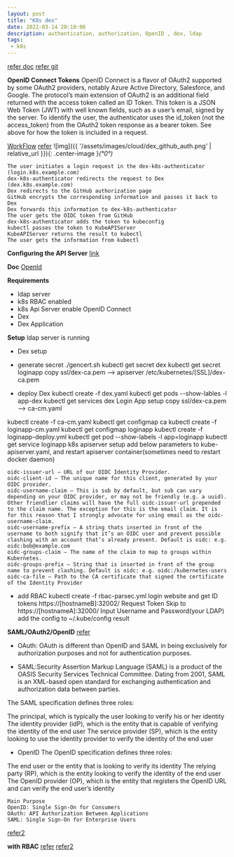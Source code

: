 ```yaml
---
layout: post
title: "K8s dex"
date: 2022-03-14 20:10:06
description: authentication, authorization, OpenID , dex, ldap
tags:
 - k8s
---
```


[refer doc](https://flywzj.com/blog/dex/)
[refer git](https://github.com/krishnapmv/k8s-ldap)

**OpenID Connect Tokens**
OpenID Connect is a flavor of OAuth2 supported by some OAuth2 providers, notably Azure Active Directory, Salesforce, and Google. The protocol’s main extension of OAuth2 is an additional field returned with the access token called an ID Token. This token is a JSON Web Token (JWT) with well known fields, such as a user’s email, signed by the server.
To identify the user, the authenticator uses the id_token (not the access_token) from the OAuth2 token response as a bearer token. See above for how the token is included in a request.

[WorkFlow](https://kubernetes.io/docs/reference/access-authn-authz/authentication/#openid-connect-tokens)
[refer](https://medium.com/preply-engineering/k8s-auth-a81f59d4dff6)
![img]({{ '/assets/images/cloud/dex_github_auth.png' | relative_url }}){: .center-image }*(°0°)*
```
The user initiates a login request in the dex-k8s-authenticator (login.k8s.example.com)
dex-k8s-authenticator redirects the request to Dex (dex.k8s.example.com)
Dex redirects to the GitHub authorization page
GitHub encrypts the corresponding information and passes it back to Dex
Dex forwards this information to dex-k8s-authenticator
The user gets the OIDC token from GitHub
dex-k8s-authenticator adds the token to kubeconfig
kubectl passes the token to KubeAPIServer
KubeAPIServer returns the result to kubectl
The user gets the information from kubectl
```


**Configuring the API Server**
[link](https://kubernetes.io/docs/reference/access-authn-authz/authentication/#configuring-the-api-server)

**Doc**
[OpenId](https://developer.okta.com/blog/2017/07/25/oidc-primer-part-1)

**Requirements**
- ldap server
- k8s RBAC enabled
- k8s Api Server enable OpenID Connect
- Dex
- Dex Application

**Setup**
ldap server is running

- Dex setup

- generate secret
./gencert.sh
kubectl get secret dex
kubectl get secret loginapp
copy ssl/dex-ca.pem --> apiserver /etc/kubernetes/[SSL]/dex-ca.pem

- deploy Dex
kubectl create -f dex.yaml
kubectl get pods --show-lables -l app-dex
kubectl get services dex
Login App setup copy ssl/dex-ca.pem --> ca-cm.yaml

kubectl create -f ca-cm.yaml
kubectl get configmap ca
kubectl create -f loginapp-cm.yaml
kubectl get configmap loginapp
kubectl create -f loginapp-deploy.yml
kubectl get pod --show-labels -l app=loginapp
kubectl get service loginapp
k8s apiserver setup add below parameters to kube-apiserver.yaml, and restart apiserver container(sometimes need to restart docker daemon)
```
oidc-issuer-url — URL of our OIDC Identity Provider.
oidc-client-id — The unique name for this client, generated by your OIDC provider.
oidc-username-claim — This is sub by default, but sub can vary depending on your OIDC provider, or may not be friendly (e.g. a uuid). Other friendlier claims will have the full oidc-issuer-url prepended to the claim name. The exception for this is the email claim. It is for this reason that I strongly advocate for using email as the oidc-username-claim.
oidc-username-prefix — A string thats inserted in front of the username to both signify that it’s an OIDC user and prevent possible clashing with an account that’s already present. Default is oidc: e.g. oidc:bob@example.com
oidc-groups-claim — The name of the claim to map to groups within Kubernetes.
oidc-groups-prefix — String that is inserted in front of the group name to prevent clashing. Default is oidc: e.g. oidc:/kubernetes-users
oidc-ca-file — Path to the CA certificate that signed the certificate of the Identity Provider
```
- add RBAC
kubectl create -f rbac-parsec.yml
login website and get ID tokens
https://[hostnameB]:32002/
Request Token
Skip to https://[hostnameA]:32000/
Input Username and Password(your LDAP)
add the config to ~/.kube/config
result


**SAML/OAuth2/OpenID**
[refer](https://www.softwaresecured.com/federated-identities-openid-vs-saml-vs-oauth/)
- OAuth: OAuth is different than OpenID and SAML in being exclusively for authorization purposes and not for authentication purposes.

- SAML:Security Assertion Markup Language (SAML) is a product of the OASIS Security Services Technical Committee. Dating from 2001, SAML is an XML-based open standard for exchanging authentication and authorization data between parties.

The SAML specification defines three roles:

The principal, which is typically the user looking to verify his or her identity
The identity provider (idP), which is the entity  that is capable of verifying the identity of the end user
The service provider (SP), which is the entity looking to use the identity provider to verify the identity of the end user
 
- OpenID
The OpenID specification defines three roles:

The end user or the entity that is looking to verify its identity
The relying party (RP), which is the entity looking to verify the identity of the end user
The OpenID provider (OP), which is the entity that registers the OpenID URL and can verify the end user’s identity

```
Main Purpose	
OpenID: Single Sign-On for Consumers
OAuth: API Authorization Between Applications
SAML: Single Sign-On for Enterprise Users
```
[refer2](https://stackoverflow.com/questions/7699200/what-is-the-difference-between-openid-and-saml)

**with RBAC**
[refer](https://medium.com/@mrbobbytables/kubernetes-day-2-operations-authn-authz-with-oidc-and-a-little-help-from-keycloak-de4ea1bdbbe)
[refer2](https://developer.okta.com/blog/2021/11/08/k8s-api-server-oidc)
